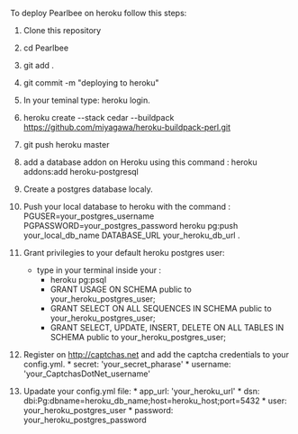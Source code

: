 To deploy Pearlbee on heroku follow this steps:

1. Clone this repository
2. cd Pearlbee
3. git add .
4. git commit -m "deploying to heroku"
5. In your teminal type: heroku login.
6. heroku create --stack cedar --buildpack https://github.com/miyagawa/heroku-buildpack-perl.git
7. git push heroku master

8. add a database addon on Heroku using this command : heroku addons:add heroku-postgresql

9. Create a postgres database localy.

10. Push your local database to heroku with the command :
	PGUSER=your_postgres_username PGPASSWORD=your_postgres_password heroku pg:push your_local_db_name DATABASE_URL your_heroku_db_url .
11. Grant privilegies to your default heroku postgres user:
	* type in your terminal inside your :
		* heroku pg:psql
		* GRANT USAGE ON SCHEMA public to your_heroku_postgres_user;
		* GRANT SELECT ON ALL SEQUENCES IN SCHEMA public to your_heroku_postgres_user;
		* GRANT SELECT, UPDATE, INSERT, DELETE ON ALL TABLES IN SCHEMA public to your_heroku_postgres_user; 

12. Register on http://captchas.net and add the captcha credentials to your config.yml.
		* secret: 'your_secret_pharase'
		* username: 'your_CaptchasDotNet_username'
13. Upadate your config.yml file:
		* app_url: 'your_heroku_url'
        * dsn: 	dbi:Pg:dbname=heroku_db_name;host=heroku_host;port=5432
        * user: your_heroku_postgres_user
        * password: your_heroku_postgres_password 	
		
    


